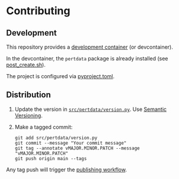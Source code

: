 # Contributing

## Development

This repository provides a [development container](https://code.visualstudio.com/docs/devcontainers/containers) (or devcontainer).

In the devcontainer, the `pertdata` package is already installed (see [post_create.sh](.devcontainer/post_create.sh)).

The project is configured via [pyproject.toml](pyproject.toml).

## Distribution

1. Update the version in [`src/pertdata/version.py`](src/pertdata/version.py). Use [Semantic Versioning](https://semver.org).

2. Make a tagged commit:
    ```shell
    git add src/pertdata/version.py
    git commit --message "Your commit message"
    git tag --annotate vMAJOR.MINOR.PATCH --message "vMAJOR.MINOR.PATCH"
    git push origin main --tags
    ```

Any tag push will trigger the [publishing workflow](.github/workflows/publish.yml).
